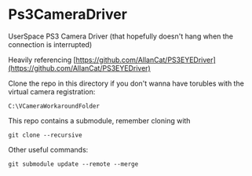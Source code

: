 # Ps3CameraDriver

UserSpace PS3 Camera Driver (that hopefully doesn't hang when the connection is interrupted)

Heavily referencing [https://github.com/AllanCat/PS3EYEDriver](https://github.com/AllanCat/PS3EYEDriver)

Clone the repo in this directory if you don't wanna have torubles with the virtual camera registration:

```
C:\VCameraWorkaroundFolder
```

This repo contains a submodule, remember cloning with

```
git clone --recursive
```

Other useful commands:

```
git submodule update --remote --merge
```
